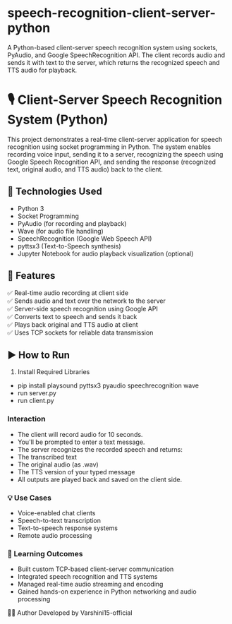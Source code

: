 # speech-recognition-client-server-python
A Python-based client-server speech recognition system using sockets, PyAudio, and Google SpeechRecognition API. The client records audio and sends it with text to the server, which returns the recognized speech and TTS audio for playback.


# 🎙️ Client-Server Speech Recognition System (Python)
This project demonstrates a real-time client-server application for speech recognition using socket programming in Python. The system enables recording voice input, sending it to a server, recognizing the speech using Google Speech Recognition API, and sending the response (recognized text, original audio, and TTS audio) back to the client.

## 🔧 Technologies Used
- Python 3
- Socket Programming
- PyAudio (for recording and playback)
- Wave (for audio file handling)
- SpeechRecognition (Google Web Speech API)
- pyttsx3 (Text-to-Speech synthesis)
- Jupyter Notebook for audio playback visualization (optional)

## 📌 Features
✅ Real-time audio recording at client side  
✅ Sends audio and text over the network to the server  
✅ Server-side speech recognition using Google API  
✅ Converts text to speech and sends it back  
✅ Plays back original and TTS audio at client  
✅ Uses TCP sockets for reliable data transmission

## ▶️ How to Run
1. Install Required Libraries
- pip install playsound pyttsx3 pyaudio speechrecognition wave
- run server.py
- run client.py
  
### Interaction
- The client will record audio for 10 seconds.
- You'll be prompted to enter a text message.
- The server recognizes the recorded speech and returns:
- The transcribed text
- The original audio (as .wav)
- The TTS version of your typed message
- All outputs are played back and saved on the client side.

### 💡 Use Cases
- Voice-enabled chat clients
- Speech-to-text transcription
- Text-to-speech response systems
- Remote audio processing

### 🧠 Learning Outcomes
- Built custom TCP-based client-server communication
- Integrated speech recognition and TTS systems
- Managed real-time audio streaming and encoding
- Gained hands-on experience in Python networking and audio processing

👩‍💻 Author
Developed by Varshini15-official


